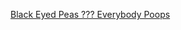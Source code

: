 ---
layout: post
wordpress_id: 1074
wordpress_url: http://noesbueno.com/archives/1074
date: '2011-03-29 15:01:05 -0500'
date_gmt: '2011-03-29 20:01:05 -0500'
body: |
  <p><a href="http://www.thehighdefinite.com/2011/03/black-eyed-peas-everybody-poops/">Black Eyed Peas ??? Everybody Poops</a></p>
---